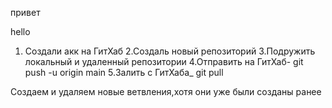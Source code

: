 привет

hello

1. Создали акк на ГитХаб
2.Создаль новый репозиторий
3.Подружить локальный и удаленный репозитории
4.Отправить на ГитХаб- git push -u origin main
5.Залить с ГитХаба_ git pull

Создаем и удаляем новые ветвления,хотя они уже были созданы ранее
